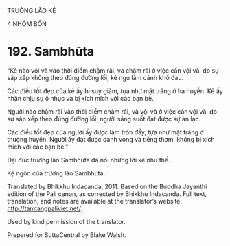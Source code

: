 TRƯỞNG LÃO KỆ

4 NHÓM BỐN

# 192\. Sambhūta

“Kẻ nào vội vã vào thời điểm chậm rãi, và chậm rãi ở việc cần vội vã, do sự sắp xếp không theo đúng đường lối, kẻ ngu lâm cảnh khổ đau.

Các điều tốt đẹp của kẻ ấy bị suy giảm, tựa như mặt trăng ở hạ huyền. Kẻ ấy nhận chịu sự ô nhục và bị xích mích với các bạn bè.

Người nào chậm rãi vào thời điểm chậm rãi, và vội vã ở việc cần vội vã, do sự sắp xếp theo đúng đường lối, người sáng suốt đạt được sự an lạc.

Các điều tốt đẹp của người ấy được làm tròn đầy, tựa như mặt trăng ở thượng huyền. Người ấy đạt được danh vọng và tiếng thơm, không bị xích mích với các bạn bè.”

Đại đức trưởng lão Sambhūta đã nói những lời kệ như thế.

Kệ ngôn của trưởng lão Sambhūta.

Translated by Bhikkhu Indacanda, 2011. Based on the Buddha Jayanthi edition of the Pali canon, as corrected by Bhikkhu Indacanda. Full text, translation, and notes are available at the translator’s website: http://tamtangpaliviet.net/.

Used by kind permission of the translator.

Prepared for SuttaCentral by Blake Walsh.